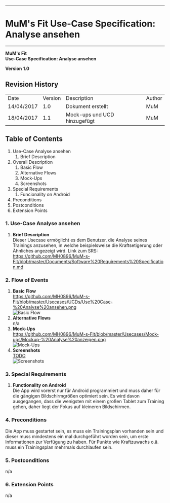-------------
# MuM's Fit Use-Case Specification: Analyse ansehen #
-------------
**MuM's Fit**  
**Use-Case Specification: Analyse ansehen**

**Version 1.0**

## Revision History ##
<table>
<tr><td>Date</td><td>Version</td><td>Description</td><td>Author</td></tr>
<tr><td>14/04/2017</td><td>1.0</td><td>Dokument erstellt</td><td>MuM</td></tr>
<tr><td>18/04/2017</td><td>1.1</td><td>Mock-ups und UCD hinzugefügt</td><td>MuM</td></tr>
</table>

## Table of Contents ##
1. Use-Case Analyse ansehen
	1. Brief Description
2. Overall Description
	1. Basic Flow
	2. Alternative Flows
	4. Mock-Ups
	5. Screenshots
3. Special Requirements
	1. Funcionality on Android
4. Preconditions
5. Postconditions
6. Extension Points

### 1. Use-Case Analyse ansehen ###
1. **Brief Description**  
Dieser Usecase ermöglicht es dem Benutzer, die Analyse seines Trainings anzusehen, in welche beispielsweise die Kraftsetigerung oder Ähnliches angezeigt wird.
	Link zum SRS:   
	<a href="https://github.com/MH0896/MuM-s-Fit/blob/master/Documents/Software%20Requirements%20Specification.md">https://github.com/MH0896/MuM-s-Fit/blob/master/Documents/Software%20Requirements%20Specification.md</a>

### 2. Flow of Events ###
1. **Basic Flow**  
<a href="https://github.com/MH0896/MuM-s-Fit/blob/master/Usecases/UCDs/Use%20Case-%20Analyse%20ansehen.png">https://github.com/MH0896/MuM-s-Fit/blob/master/Usecases/UCDs/Use%20Case-%20Analyse%20ansehen.png</a>  
![Basic Flow](https://github.com/MH0896/MuM-s-Fit/blob/master/Usecases/UCDs/Use%20Case-%20Analyse%20ansehen.png "Basic Flow")
2. **Alternative Flows**  
n/a
3. **Mock-Ups**  
<a href="https://github.com/MH0896/MuM-s-Fit/blob/master/Usecases/Mock-ups/Mockup-%20Analyse%20anzeigen.png">https://github.com/MH0896/MuM-s-Fit/blob/master/Usecases/Mock-ups/Mockup-%20Analyse%20anzeigen.png</a>  
![Mock-Ups](https://github.com/MH0896/MuM-s-Fit/blob/master/Usecases/Mock-ups/Mockup-%20Analyse%20anzeigen.png "Mock-Ups")
4. **Screenshots**  
<a href="TODO">TODO</a>  
![Screenshots](TODO "Screenshots")

### 3. Special Requirements ###
1. **Functionality on Android**  
Die App wird vorerst nur für Android programmiert und muss daher für die gängigen Bildschirmgrößen optimiert sein. Es wird davon ausgegangen, dass die wenigsten mit einem großen Tablet zum Training gehen, daher liegt der Fokus auf kleineren Bildschirmen.

### 4. Preconditions ###
Die App muss gestartet sein, es muss ein Trainingsplan vorhanden sein und dieser muss mindestens ein mal durchgeführt worden sein, um erste Informationen zur Verfügung zu haben. Für Punkte wie Kraftzuwachs o.ä. muss ein Trainingsplan mehrmals durchlaufen sein.

### 5. Postconditions ###
n/a

### 6. Extension Points ###
n/a